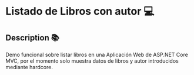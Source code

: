 # Listado de Libros con autor 💻
## Description 📚
Demo funcional sobre listar libros en una Aplicación Web de ASP.NET Core MVC, por el momento solo muestra datos de libros y autor introducidos mediante hardcore.
